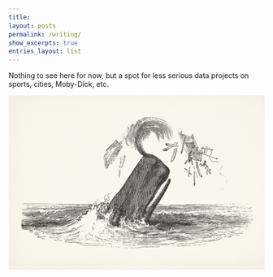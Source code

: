 ```yaml
---
title: 
layout: posts
permalink: /writing/
show_excerpts: true
entries_layout: list
---
```


Nothing to see here for now, but a spot for less serious data projects on sports, cities, Moby-Dick, etc.

<img id='mainpic' src="/assets/images/whale.jpeg">